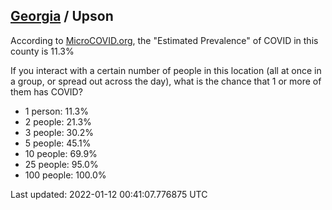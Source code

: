 
## [Georgia](/united-states/georgia) / Upson

According to [MicroCOVID.org](http://microcovid.org),
the "Estimated Prevalence" of COVID in this county is 11.3%

If you interact with a certain number of people in this location
(all at once in a group, or spread out across the day), what is the chance that
1 or more of them has COVID?

- 1 person: 11.3%
- 2 people: 21.3%
- 3 people: 30.2%
- 5 people: 45.1%
- 10 people: 69.9%
- 25 people: 95.0%
- 100 people: 100.0%

Last updated: 2022-01-12 00:41:07.776875 UTC
